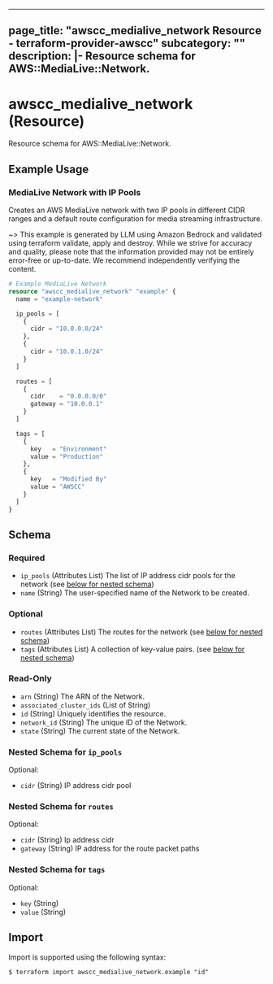 
---
page_title: "awscc_medialive_network Resource - terraform-provider-awscc"
subcategory: ""
description: |-
  Resource schema for AWS::MediaLive::Network.
---

# awscc_medialive_network (Resource)

Resource schema for AWS::MediaLive::Network.

## Example Usage

### MediaLive Network with IP Pools

Creates an AWS MediaLive network with two IP pools in different CIDR ranges and a default route configuration for media streaming infrastructure.

~> This example is generated by LLM using Amazon Bedrock and validated using terraform validate, apply and destroy. While we strive for accuracy and quality, please note that the information provided may not be entirely error-free or up-to-date. We recommend independently verifying the content.

```terraform
# Example MediaLive Network
resource "awscc_medialive_network" "example" {
  name = "example-network"

  ip_pools = [
    {
      cidr = "10.0.0.0/24"
    },
    {
      cidr = "10.0.1.0/24"
    }
  ]

  routes = [
    {
      cidr    = "0.0.0.0/0"
      gateway = "10.0.0.1"
    }
  ]

  tags = [
    {
      key   = "Environment"
      value = "Production"
    },
    {
      key   = "Modified By"
      value = "AWSCC"
    }
  ]
}
```

<!-- schema generated by tfplugindocs -->
## Schema

### Required

- `ip_pools` (Attributes List) The list of IP address cidr pools for the network (see [below for nested schema](#nestedatt--ip_pools))
- `name` (String) The user-specified name of the Network to be created.

### Optional

- `routes` (Attributes List) The routes for the network (see [below for nested schema](#nestedatt--routes))
- `tags` (Attributes List) A collection of key-value pairs. (see [below for nested schema](#nestedatt--tags))

### Read-Only

- `arn` (String) The ARN of the Network.
- `associated_cluster_ids` (List of String)
- `id` (String) Uniquely identifies the resource.
- `network_id` (String) The unique ID of the Network.
- `state` (String) The current state of the Network.

<a id="nestedatt--ip_pools"></a>
### Nested Schema for `ip_pools`

Optional:

- `cidr` (String) IP address cidr pool


<a id="nestedatt--routes"></a>
### Nested Schema for `routes`

Optional:

- `cidr` (String) Ip address cidr
- `gateway` (String) IP address for the route packet paths


<a id="nestedatt--tags"></a>
### Nested Schema for `tags`

Optional:

- `key` (String)
- `value` (String)

## Import

Import is supported using the following syntax:

```shell
$ terraform import awscc_medialive_network.example "id"
```
